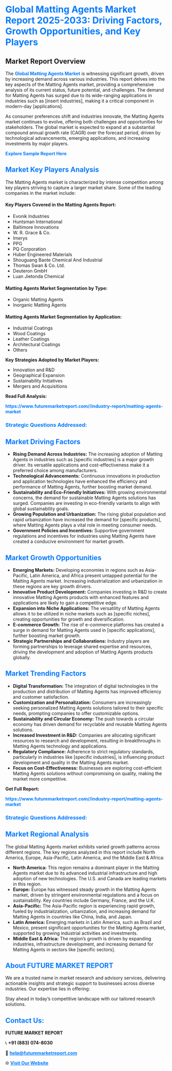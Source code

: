 <h1 style="color: #007BFF;">Global Matting Agents Market Report 2025-2033: Driving Factors, Growth Opportunities, and Key Players</h1>

<section id="overview">
<h2>Market Report Overview</h2>
<p>The <a href="https://www.futuremarketreport.com//industry-report/matting-agents-market" style="color: #007BFF; text-decoration: none;"><strong>Global Matting Agents Market</strong></a> is witnessing significant growth, driven by increasing demand across various industries. This report delves into the key aspects of the Matting Agents market, providing a comprehensive analysis of its current status, future potential, and challenges. The demand for Matting Agents has surged due to its wide-ranging applications in industries such as [insert industries], making it a critical component in modern-day [applications].</p>
<p>As consumer preferences shift and industries innovate, the Matting Agents market continues to evolve, offering both challenges and opportunities for stakeholders. The global market is expected to expand at a substantial compound annual growth rate (CAGR) over the forecast period, driven by technological advancements, emerging applications, and increasing investments by major players.</p>
</section>

<section id="overview">
<p><a href="https://www.futuremarketreport.com//request-sample/reportId=83037" style="color: #007BFF; text-decoration: none;"><strong>Explore Sample Report Here</strong></a></p>
</section>

<section id="key-players">
<h2 style="color: #007BFF;">Market Key Players Analysis</h2>
<p>The Matting Agents market is characterized by intense competition among key players striving to capture a larger market share. Some of the leading companies in the market include:</p>
<h4>Key Players Covered in the Matting Agents Report:</h4>
<ul><li>Evonik Industries</li><li>Huntsman International</li><li>Baltimore Innovations</li><li>W. R. Grace &amp; Co.</li><li>Imerys</li><li>PPG</li><li>PQ Corporation</li><li>Huber Engineered Materials</li><li>Shouguang Baote Chemical And Industrial</li><li>Thomas Swan &amp; Co. Ltd.</li><li>Deuteron GmbH</li><li>Luan Jietonda Chemical</li></ul>
<h4>Matting Agents Market Segmentation by Type:</h4>
<ul><li>Organic Matting Agents</li><li>Inorganic Matting Agents</li></ul>

<h4>Matting Agents Market Segmentation by Application:</h4>
<ul><li>Industrial Coatings</li><li>Wood Coatings</li><li>Leather Coatings</li><li>Architectural Coatings</li><li>Others</li></ul>
<p><strong>Key Strategies Adopted by Market Players:</strong></p>
<ul>
<li>Innovation and R&D</li>
<li>Geographical Expansion</li>
<li>Sustainability Initiatives</li>
<li>Mergers and Acquisitions</li>
</ul>
</section>

<section>
<p><strong>Read Full Analysis: </strong></p><a href="https://www.futuremarketreport.com//industry-report/matting-agents-market" style="color: #007BFF; text-decoration: none;"><strong>https://www.futuremarketreport.com//industry-report/matting-agents-market</strong></a>
<h3 style="color: #007BFF;">Strategic Questions Addressed:</h3>
</section>

<section id="driving-factors">
<h2 style="color: #007BFF;">Market Driving Factors</h2>
<ul>
<li><strong>Rising Demand Across Industries:</strong> The increasing adoption of Matting Agents in industries such as [specific industries] is a major growth driver. Its versatile applications and cost-effectiveness make it a preferred choice among manufacturers.</li>
<li><strong>Technological Advancements:</strong> Continuous innovations in production and application technologies have enhanced the efficiency and performance of Matting Agents, further boosting market demand.</li>
<li><strong>Sustainability and Eco-Friendly Initiatives:</strong> With growing environmental concerns, the demand for sustainable Matting Agents solutions has surged. Companies are investing in eco-friendly variants to align with global sustainability goals.</li>
<li><strong>Growing Population and Urbanization:</strong> The rising global population and rapid urbanization have increased the demand for [specific products], where Matting Agents plays a vital role in meeting consumer needs.</li>
<li><strong>Government Policies and Incentives:</strong> Supportive government regulations and incentives for industries using Matting Agents have created a conducive environment for market growth.</li>
</ul>
</section>

<section id="growth-opportunities">
<h2 style="color: #007BFF;">Market Growth Opportunities</h2>
<ul>
<li><strong>Emerging Markets:</strong> Developing economies in regions such as Asia-Pacific, Latin America, and Africa present untapped potential for the Matting Agents market. Increasing industrialization and urbanization in these regions are key growth drivers.</li>
<li><strong>Innovative Product Development:</strong> Companies investing in R&D to create innovative Matting Agents products with enhanced features and applications are likely to gain a competitive edge.</li>
<li><strong>Expansion into Niche Applications:</strong> The versatility of Matting Agents allows it to be utilized in niche markets such as [specific niches], creating opportunities for growth and diversification.</li>
<li><strong>E-commerce Growth:</strong> The rise of e-commerce platforms has created a surge in demand for Matting Agents used in [specific applications], further boosting market growth.</li>
<li><strong>Strategic Partnerships and Collaborations:</strong> Industry players are forming partnerships to leverage shared expertise and resources, driving the development and adoption of Matting Agents products globally.</li>
</ul>
</section>

<section id="trending-factors">
<h2 style="color: #007BFF;">Market Trending Factors</h2>
<ul>
<li><strong>Digital Transformation:</strong> The integration of digital technologies in the production and distribution of Matting Agents has improved efficiency and customer satisfaction.</li>
<li><strong>Customization and Personalization:</strong> Consumers are increasingly seeking personalized Matting Agents solutions tailored to their specific needs, prompting companies to offer customizable options.</li>
<li><strong>Sustainability and Circular Economy:</strong> The push towards a circular economy has driven demand for recyclable and reusable Matting Agents solutions.</li>
<li><strong>Increased Investment in R&D:</strong> Companies are allocating significant resources to research and development, resulting in breakthroughs in Matting Agents technology and applications.</li>
<li><strong>Regulatory Compliance:</strong> Adherence to strict regulatory standards, particularly in industries like [specific industries], is influencing product development and quality in the Matting Agents market.</li>
<li><strong>Focus on Cost-Effectiveness:</strong> Businesses are exploring cost-efficient Matting Agents solutions without compromising on quality, making the market more competitive.</li>
</ul>
</section>

<section>
<p><strong>Get Full Report: </strong></p><a href="https://www.futuremarketreport.com//industry-report/matting-agents-market" style="color: #007BFF; text-decoration: none;"><strong>https://www.futuremarketreport.com//industry-report/matting-agents-market</strong></a>
<h3 style="color: #007BFF;">Strategic Questions Addressed:</h3>
</section>


<section id="regional-analysis">
<h2 style="color: #007BFF;">Market Regional Analysis</h2>
<p>The global Matting Agents market exhibits varied growth patterns across different regions. The key regions analyzed in this report include North America, Europe, Asia-Pacific, Latin America, and the Middle East & Africa:</p>
<ul>
<li><strong>North America:</strong> This region remains a dominant player in the Matting Agents market due to its advanced industrial infrastructure and high adoption of new technologies. The U.S. and Canada are leading markets in this region.</li>
<li><strong>Europe:</strong> Europe has witnessed steady growth in the Matting Agents market, driven by stringent environmental regulations and a focus on sustainability. Key countries include Germany, France, and the U.K.</li>
<li><strong>Asia-Pacific:</strong> The Asia-Pacific region is experiencing rapid growth, fueled by industrialization, urbanization, and increasing demand for Matting Agents in countries like China, India, and Japan.</li>
<li><strong>Latin America:</strong> Emerging markets in Latin America, such as Brazil and Mexico, present significant opportunities for the Matting Agents market, supported by growing industrial activities and investments.</li>
<li><strong>Middle East & Africa:</strong> The region’s growth is driven by expanding industries, infrastructure development, and increasing demand for Matting Agents in sectors like [specific sectors].</li>
</ul>
</section>

<footer>
<h2 style="color: #007BFF;">About FUTURE MARKET REPORT</h2>
<p>We are a trusted name in market research and advisory services, delivering actionable insights and strategic support to businesses across diverse industries. Our expertise lies in offering:</p>

<p>Stay ahead in today’s competitive landscape with our tailored research solutions.</p>

<h2 style="color: #007BFF;">Contact Us:</h2>
<p><strong>FUTURE MARKET REPORT</strong></p>
<p>📞 <strong>+91 (883) 074-8030</strong></p>
<p>📧 <strong><a href="mailto:help@futuremarketreport.com" style="color: #007BFF;">help@futuremarketreport.com</a></strong></p>
<p>🌐 <strong><a href="https://www.futuremarketreport.com/" style="color: #007BFF;">Visit Our Website</a></strong></p>
</footer>